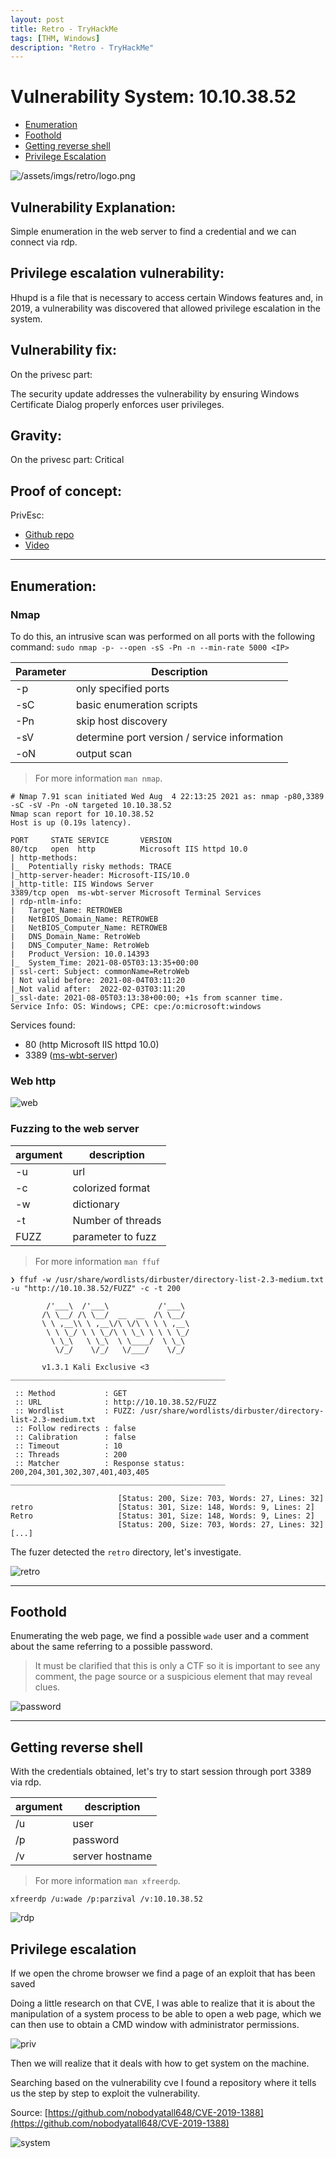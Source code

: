 ```yaml
---
layout: post
title: Retro - TryHackMe
tags: [THM, Windows]
description: "Retro - TryHackMe"
---
```


# Vulnerability System: 10.10.38.52

- [Enumeration](#enumeration)
- [Foothold](#foothoold)
- [Getting reverse shell](#getting-reverse-shell)
- [Privilege Escalation](#privilege-escalation)

![/assets/imgs/retro/logo.png](/assets/imgs/retro/logo.png)

## Vulnerability Explanation:
Simple enumeration in the web server to find a credential and we can connect via rdp.

## Privilege escalation vulnerability:
Hhupd is a file that is necessary to access certain Windows features and, in 2019, a vulnerability was discovered that allowed privilege escalation in the system.

## Vulnerability fix:
On the privesc part:

The security update addresses the vulnerability by ensuring Windows Certificate Dialog properly enforces user privileges.

## Gravity:
On the privesc part: Critical

## Proof of concept:
PrivEsc:

- [Github repo](https://github.com/nobodyatall648/CVE-2019-1388)
- [Video](https://www.youtube.com/watch?v=RW5l6dQ8H-8)

-----

## Enumeration:

### Nmap
To do this, an intrusive scan was performed on all ports with the following command: ```sudo nmap -p- --open -sS -Pn -n --min-rate 5000 <IP>```

| Parameter | Description                                  |
| --------- | -----------                                  |
| -p        | only specified ports                         |
| -sC       | basic enumeration scripts                    |
| -Pn       | skip host discovery                          |
| -sV       | determine port version / service information |
| -oN       | output scan                                  |

> For more information ```man nmap```.

```
# Nmap 7.91 scan initiated Wed Aug  4 22:13:25 2021 as: nmap -p80,3389 -sC -sV -Pn -oN targeted 10.10.38.52
Nmap scan report for 10.10.38.52
Host is up (0.19s latency).

PORT     STATE SERVICE       VERSION
80/tcp   open  http          Microsoft IIS httpd 10.0
| http-methods:
|_  Potentially risky methods: TRACE
|_http-server-header: Microsoft-IIS/10.0
|_http-title: IIS Windows Server
3389/tcp open  ms-wbt-server Microsoft Terminal Services
| rdp-ntlm-info:
|   Target_Name: RETROWEB
|   NetBIOS_Domain_Name: RETROWEB
|   NetBIOS_Computer_Name: RETROWEB
|   DNS_Domain_Name: RetroWeb
|   DNS_Computer_Name: RetroWeb
|   Product_Version: 10.0.14393
|_  System_Time: 2021-08-05T03:13:35+00:00
| ssl-cert: Subject: commonName=RetroWeb
| Not valid before: 2021-08-04T03:11:20
|_Not valid after:  2022-02-03T03:11:20
|_ssl-date: 2021-08-05T03:13:38+00:00; +1s from scanner time.
Service Info: OS: Windows; CPE: cpe:/o:microsoft:windows
```

Services found:

* 80 (http Microsoft IIS httpd 10.0)
* 3389 ([ms-wbt-server](https://book.hacktricks.xyz/pentesting/pentesting-rdp))

### Web http

![web](/assets/imgs/retro/web.png)

### Fuzzing to the web server

| argument | description       |
| -------- | ----------------- |
| -u       | url               |
| -c       | colorized format  |
| -w       | dictionary        |
| -t       | Number of threads |
| FUZZ     | parameter to fuzz |

> For more information ```man ffuf```

```
❯ ffuf -w /usr/share/wordlists/dirbuster/directory-list-2.3-medium.txt -u "http://10.10.38.52/FUZZ" -c -t 200

        /'___\  /'___\           /'___\       
       /\ \__/ /\ \__/  __  __  /\ \__/       
       \ \ ,__\\ \ ,__\/\ \/\ \ \ \ ,__\      
        \ \ \_/ \ \ \_/\ \ \_\ \ \ \ \_/      
         \ \_\   \ \_\  \ \____/  \ \_\       
          \/_/    \/_/   \/___/    \/_/       

       v1.3.1 Kali Exclusive <3
________________________________________________

 :: Method           : GET
 :: URL              : http://10.10.38.52/FUZZ
 :: Wordlist         : FUZZ: /usr/share/wordlists/dirbuster/directory-list-2.3-medium.txt
 :: Follow redirects : false
 :: Calibration      : false
 :: Timeout          : 10
 :: Threads          : 200
 :: Matcher          : Response status: 200,204,301,302,307,401,403,405
________________________________________________

                        [Status: 200, Size: 703, Words: 27, Lines: 32]
retro                   [Status: 301, Size: 148, Words: 9, Lines: 2]
Retro                   [Status: 301, Size: 148, Words: 9, Lines: 2]
                        [Status: 200, Size: 703, Words: 27, Lines: 32]
[...]
```

The fuzer detected the ```retro``` directory, let's investigate.

![retro](/assets/imgs/retro/retro.png)

-----

## Foothold

Enumerating the web page, we find a possible ```wade``` user and a comment about the same referring to a possible password.

> It must be clarified that this is only a CTF so it is important to see any comment, the page source or a suspicious element that may reveal clues.

![password](/assets/imgs/retro/password.png)

-----

## Getting reverse shell

With the credentials obtained, let's try to start session through port 3389 via rdp.

| argument | description     |
| -------- | --------------- |
| /u       | user            |
| /p       | password        |
| /v       | server hostname |

> For more information ```man xfreerdp```.

```
xfreerdp /u:wade /p:parzival /v:10.10.38.52
```

![rdp](/assets/imgs/retro/rdp.png)

## Privilege escalation
If we open the chrome browser we find a page of an exploit that has been saved

Doing a little research on that CVE, I was able to realize that it is about the manipulation of a system process to be able to open a web page, which we can then use to obtain a CMD window with administrator permissions.

![priv](/assets/imgs/retro/priv.png)

Then we will realize that it deals with how to get system on the machine.

Searching based on the vulnerability cve I found a repository where it tells us the step by step to exploit the vulnerability.

Source: [https://github.com/nobodyatall648/CVE-2019-1388](https://github.com/nobodyatall648/CVE-2019-1388)

![system](/assets/imgs/retro/system.png)
